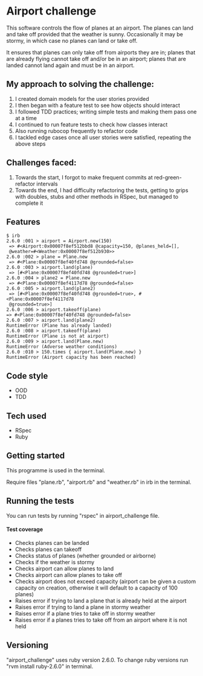 # Airport challenge  

This software controls the flow of planes at an airport. The planes can land
and take off provided that the weather is sunny. Occasionally it may be stormy,
in which case no planes can land or take off.

It ensures that planes can only take off from airports they are in; planes
that are already flying cannot take off and/or be in an airport;
planes that are landed cannot land again and must be in an airport.

## My approach to solving the challenge:  
1. I created domain models for the user stories provided
2. I then began with a feature test to see how objects should interact
3. I followed TDD practices; writing simple tests and making them pass
one at a time
4. I continued to run feature tests to check how classes interact
5. Also running rubocop frequently to refactor code
5. I tackled edge cases once all user stories were satisfied, repeating the
above steps

## Challenges faced:  
1. Towards the start, I forgot to make frequent commits at red-green-refactor
intervals
2. Towards the end, I had difficulty refactoring the tests, getting to grips
with doubles, stubs and other methods in RSpec, but managed to complete it  

## Features  

```
$ irb
2.6.0 :001 > airport = Airport.new(150)
 => #<Airport:0x00007f8ef512bbd8 @capacity=150, @planes_held=[],
 @weather=#<Weather:0x00007f8ef512b930>>
2.6.0 :002 > plane = Plane.new
 => #<Plane:0x00007f8ef40fd748 @grounded=false>
2.6.0 :003 > airport.land(plane)
 => [#<Plane:0x00007f8ef40fd748 @grounded=true>]
2.6.0 :004 > plane2 = Plane.new
 => #<Plane:0x00007f8ef4117d78 @grounded=false>
2.6.0 :005 > airport.land(plane2)
 => [#<Plane:0x00007f8ef40fd748 @grounded=true>, #<Plane:0x00007f8ef4117d78
 @grounded=true>]
2.6.0 :006 > airport.takeoff(plane)
=> #<Plane:0x00007f8ef40fd748 @grounded=false>
2.6.0 :007 > airport.land(plane2)
RuntimeError (Plane has already landed)
2.6.0 :008 > airport.takeoff(plane)
RuntimeError (Plane is not at airport)
2.6.0 :009 > airport.land(Plane.new)
RuntimeError (Adverse weather conditions)
2.6.0 :010 > 150.times { airport.land(Plane.new) }
RuntimeError (Airport capacity has been reached)
```  

## Code style

- OOD
- TDD

## Tech used

- RSpec
- Ruby

## Getting started

This programme is used in the terminal.

Require files "plane.rb", "airport.rb" and "weather.rb" in irb in the terminal.

## Running the tests

You can run tests by running "rspec" in airport_challenge file.

#### Test coverage
- Checks planes can be landed
- Checks planes can takeoff
- Checks status of planes (whether grounded or airborne)
- Checks if the weather is stormy
- Checks airport can allow planes to land
- Checks airport can allow planes to take off
- Checks airport does not exceed capacity (airport can be given a custom
  capacity on creation, otherwise it will default to a capacity of 100 planes)
- Raises error if trying to land a plane that is already held at the airport
- Raises error if trying to land a plane in stormy weather
- Raises error if a plane tries to take off in stormy weather
- Raises error if a planes tries to take off from an airport where it is not
held

## Versioning

"airport_challenge" uses ruby version 2.6.0. To change ruby versions run
"rvm install ruby-2.6.0" in terminal.
